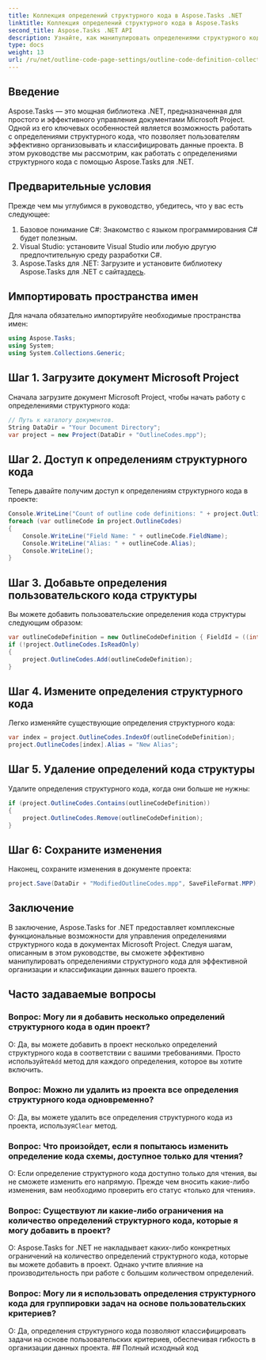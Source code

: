 ```yaml
---
title: Коллекция определений структурного кода в Aspose.Tasks .NET
linktitle: Коллекция определений структурного кода в Aspose.Tasks
second_title: Aspose.Tasks .NET API
description: Узнайте, как манипулировать определениями структурного кода в документах Microsoft Project с помощью Aspose.Tasks для .NET. Категоризация данных вашего проекта без особых усилий.
type: docs
weight: 13
url: /ru/net/outline-code-page-settings/outline-code-definition-collection/
---
```

## Введение
Aspose.Tasks — это мощная библиотека .NET, предназначенная для простого и эффективного управления документами Microsoft Project. Одной из его ключевых особенностей является возможность работать с определениями структурного кода, что позволяет пользователям эффективно организовывать и классифицировать данные проекта. В этом руководстве мы рассмотрим, как работать с определениями структурного кода с помощью Aspose.Tasks для .NET.
## Предварительные условия
Прежде чем мы углубимся в руководство, убедитесь, что у вас есть следующее:
1. Базовое понимание C#: Знакомство с языком программирования C# будет полезным.
2. Visual Studio: установите Visual Studio или любую другую предпочтительную среду разработки C#.
3.  Aspose.Tasks для .NET: Загрузите и установите библиотеку Aspose.Tasks для .NET с сайта[здесь](https://releases.aspose.com/tasks/net/).

## Импортировать пространства имен
Для начала обязательно импортируйте необходимые пространства имен:
```csharp
using Aspose.Tasks;
using System;
using System.Collections.Generic;

```
## Шаг 1. Загрузите документ Microsoft Project
Сначала загрузите документ Microsoft Project, чтобы начать работу с определениями структурного кода:
```csharp
// Путь к каталогу документов.
String DataDir = "Your Document Directory";
var project = new Project(DataDir + "OutlineCodes.mpp");
```
## Шаг 2. Доступ к определениям структурного кода
Теперь давайте получим доступ к определениям структурного кода в проекте:
```csharp
Console.WriteLine("Count of outline code definitions: " + project.OutlineCodes.Count);
foreach (var outlineCode in project.OutlineCodes)
{
	Console.WriteLine("Field Name: " + outlineCode.FieldName);
	Console.WriteLine("Alias: " + outlineCode.Alias);
	Console.WriteLine();
}
```
## Шаг 3. Добавьте определения пользовательского кода структуры
Вы можете добавить пользовательские определения кода структуры следующим образом:
```csharp
var outlineCodeDefinition = new OutlineCodeDefinition { FieldId = ((int)ExtendedAttributeTask.OutlineCode3).ToString("D"), Alias = "My Outline Code" };
if (!project.OutlineCodes.IsReadOnly)
{
    project.OutlineCodes.Add(outlineCodeDefinition);
}
```
## Шаг 4. Измените определения структурного кода
Легко изменяйте существующие определения структурного кода:
```csharp
var index = project.OutlineCodes.IndexOf(outlineCodeDefinition);
project.OutlineCodes[index].Alias = "New Alias";
```
## Шаг 5. Удаление определений кода структуры
Удалите определения структурного кода, когда они больше не нужны:
```csharp
if (project.OutlineCodes.Contains(outlineCodeDefinition))
{
    project.OutlineCodes.Remove(outlineCodeDefinition);
}
```
## Шаг 6: Сохраните изменения
Наконец, сохраните изменения в документе проекта:
```csharp
project.Save(DataDir + "ModifiedOutlineCodes.mpp", SaveFileFormat.MPP);
```

## Заключение
В заключение, Aspose.Tasks for .NET предоставляет комплексные функциональные возможности для управления определениями структурного кода в документах Microsoft Project. Следуя шагам, описанным в этом руководстве, вы сможете эффективно манипулировать определениями структурного кода для эффективной организации и классификации данных вашего проекта.
## Часто задаваемые вопросы
### Вопрос: Могу ли я добавить несколько определений структурного кода в один проект?
 О: Да, вы можете добавить в проект несколько определений структурного кода в соответствии с вашими требованиями. Просто используйте`Add` метод для каждого определения, которое вы хотите включить.
### Вопрос: Можно ли удалить из проекта все определения структурного кода одновременно?
 О: Да, вы можете удалить все определения структурного кода из проекта, используя`Clear` метод.
### Вопрос: Что произойдет, если я попытаюсь изменить определение кода схемы, доступное только для чтения?
О: Если определение структурного кода доступно только для чтения, вы не сможете изменить его напрямую. Прежде чем вносить какие-либо изменения, вам необходимо проверить его статус «только для чтения».
### Вопрос: Существуют ли какие-либо ограничения на количество определений структурного кода, которые я могу добавить в проект?
О: Aspose.Tasks for .NET не накладывает каких-либо конкретных ограничений на количество определений структурного кода, которые вы можете добавить в проект. Однако учтите влияние на производительность при работе с большим количеством определений.
### Вопрос: Могу ли я использовать определения структурного кода для группировки задач на основе пользовательских критериев?
О: Да, определения структурного кода позволяют классифицировать задачи на основе пользовательских критериев, обеспечивая гибкость в организации данных проекта. ## Полный исходный код